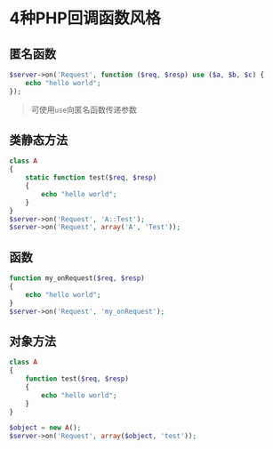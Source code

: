 # 4种PHP回调函数风格

匿名函数
----
```php
$server->on('Request', function ($req, $resp) use ($a, $b, $c) {
    echo "hello world";
});
```
> 可使用`use`向匿名函数传递参数


类静态方法
---
```php
class A
{
    static function test($req, $resp)
    {
        echo "hello world";
    }
}
$server->on('Request', 'A::Test');
$server->on('Request', array('A', 'Test'));
```

函数
----
```php
function my_onRequest($req, $resp)
{
    echo "hello world";
}
$server->on('Request', 'my_onRequest');
```

对象方法
----
```php
class A
{
    function test($req, $resp)
    {
        echo "hello world";
    }
}

$object = new A();
$server->on('Request', array($object, 'test'));
```